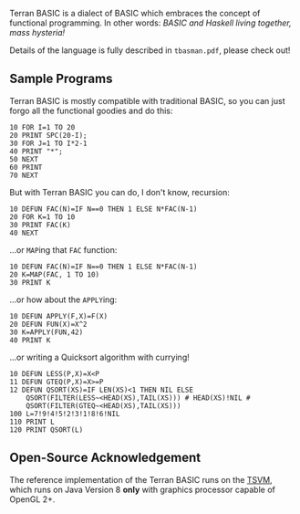 Terran BASIC is a dialect of BASIC which embraces the concept of functional programming. In other words: *BASIC and Haskell living together, mass hysteria!*

Details of the language is fully described in `tbasman.pdf`, please check out!

## Sample Programs

Terran BASIC is mostly compatible with traditional BASIC, so you can just forgo all the functional goodies and do this:

```
10 FOR I=1 TO 20
20 PRINT SPC(20-I);
30 FOR J=1 TO I*2-1
40 PRINT "*";
50 NEXT
60 PRINT
70 NEXT
```

But with Terran BASIC you can do, I don't know, recursion:

```
10 DEFUN FAC(N)=IF N==0 THEN 1 ELSE N*FAC(N-1)
20 FOR K=1 TO 10
30 PRINT FAC(K)
40 NEXT
```

...or `MAP`ing that `FAC` function:

```
10 DEFUN FAC(N)=IF N==0 THEN 1 ELSE N*FAC(N-1)
20 K=MAP(FAC, 1 TO 10)
30 PRINT K
```

...or how about the `APPLY`ing:

```
10 DEFUN APPLY(F,X)=F(X)
20 DEFUN FUN(X)=X^2
30 K=APPLY(FUN,42)
40 PRINT K
```

...or writing a Quicksort algorithm with currying!

```
10 DEFUN LESS(P,X)=X<P
11 DEFUN GTEQ(P,X)=X>=P
12 DEFUN QSORT(XS)=IF LEN(XS)<1 THEN NIL ELSE 
    QSORT(FILTER(LESS~<HEAD(XS),TAIL(XS))) # HEAD(XS)!NIL # 
    QSORT(FILTER(GTEQ~<HEAD(XS),TAIL(XS)))
100 L=7!9!4!5!2!3!1!8!6!NIL
110 PRINT L
120 PRINT QSORT(L)
```

## Open-Source Acknowledgement

The reference implementation of the Terran BASIC runs on the [TSVM](https://github.com/curioustorvald/tsvm), which runs on Java Version 8 **only** with graphics processor capable of OpenGL 2+.
